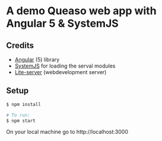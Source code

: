 # A demo Queaso web app with Angular 5 & SystemJS

## Credits

- [Angular](https://github.com/angular/angular) (5) library
- [SystemJS](https://github.com/systemjs/systemjs) for loading the serval modules
- [Lite-server](https://github.com/johnpapa/lite-server) (webdevelopment server)

## Setup

```bash
$ npm install

# To run:
$ npm start
```

On your local machine go to http://localhost:3000
